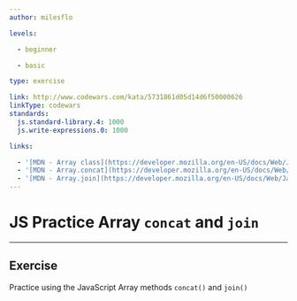 ```yaml
---
author: milesflo

levels:

  - beginner

  - basic

type: exercise

link: http://www.codewars.com/kata/5731861d05d14d6f50000626
linkType: codewars
standards:
  js.standard-library.4: 1000
  js.write-expressions.0: 1000

links:

  - '[MDN - Array class](https://developer.mozilla.org/en-US/docs/Web/JavaScript/Reference/Global_Objects/Array)'
  - '[MDN - Array.concat](https://developer.mozilla.org/en-US/docs/Web/JavaScript/Reference/Global_Objects/Array/concat)'
  - '[MDN - Array.join](https://developer.mozilla.org/en-US/docs/Web/JavaScript/Reference/Global_Objects/Array/join)'
---
```


# JS Practice Array `concat` and `join`

---
## Exercise

Practice using the JavaScript Array methods `concat()` and `join()`
